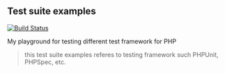 ## Test suite examples

[![Build Status](https://travis-ci.org/jessiesiat/test-suite-examples.svg?branch=master)](https://travis-ci.org/jessiesiat/test-suite-examples)

My playground for testing different test framework for PHP

> this test suite examples referes to testing framework such PHPUnit, PHPSpec, 
> etc. 
